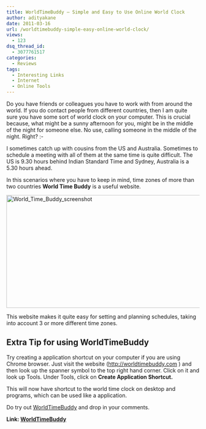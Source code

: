 ```yaml
---
title: WorldTimeBuddy – Simple and Easy to Use Online World Clock
author: adityakane
date: 2011-03-16
url: /worldtimebuddy-simple-easy-online-world-clock/
views:
  - 123
dsq_thread_id:
  - 3077761517
categories:
  - Reviews
tags:
  - Interesting Links
  - Internet
  - Online Tools
---
```

Do you have friends or colleagues you have to work with from around the world. If you do contact people from different countries, then I am quite sure you have some sort of world clock on your computer. This is crucial because, what might be a sunny afternoon for you, might be in the middle of the night for someone else. No use, calling someone in the middle of the night. Right? <img src="http://devilsworkshop.org/wp-includes/images/smilies/simple-smile.png" alt=":-)" class="wp-smiley" style="height: 1em; max-height: 1em;" />

I sometimes catch up with cousins from the US and Australia. Sometimes to schedule a meeting with all of them at the same time is quite difficult. The US is 9.30 hours behind Indian Standard Time and Sydney, Australia is a 5.30 hours ahead.

In this scenarios where you have to keep in mind, time zones of more than two countries **World Time Buddy** is a useful website.

[<img style="background-image: none; padding-left: 0px; padding-right: 0px; display: inline; padding-top: 0px; border-width: 0px;" title="World_Time_Buddy_screenshot" src="http://cdn.devilsworkshop.org/files/2011/03/World_Time_Buddy_screenshot_thumb.png" border="0" alt="World_Time_Buddy_screenshot" width="554" height="294" />][1]

This website makes it quite easy for setting and planning schedules, taking into account 3 or more different time zones.

## Extra Tip for using WorldTimeBuddy

Try creating a application shortcut on your computer if you are using Chrome browser. Just visit the website (<a href="http://worldtimebuddy.com" onclick="_gaq.push(['_trackEvent', 'outbound-article', 'http://worldtimebuddy.com', 'http://worldtimebuddy.com']);" >http://worldtimebuddy.com</a> ) and then look up the spanner symbol to the top right hand corner. Click on it and look up Tools. Under Tools, click on **Create Application Shortcut.**

This will now have shortcut to the world time clock on desktop and programs, which can be used like a application.

Do try out <a href="http://www.worldtimebuddy.com" onclick="_gaq.push(['_trackEvent', 'outbound-article', 'http://www.worldtimebuddy.com', 'WorldTimeBuddy']);" target="_blank">WorldTimeBuddy</a> and drop in your comments.

**Link: <a href="http://www.worldtimebuddy.com" onclick="_gaq.push(['_trackEvent', 'outbound-article', 'http://www.worldtimebuddy.com', 'WorldTimeBuddy']);" target="_blank">WorldTimeBuddy</a>**

 [1]: http://cdn.devilsworkshop.org/files/2011/03/World_Time_Buddy_screenshot.png
